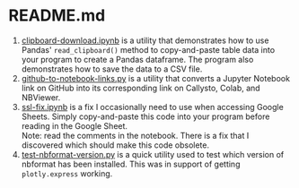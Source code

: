 # README.md

1. [clipboard-download.ipynb](clipboard-download/clipboard-download.ipynb) is a utility that demonstrates how to use Pandas' `read_clipboard()` method to copy-and-paste table data into your program to create a Pandas dataframe. The program also demonstrates how to save the data to a CSV file.
1. [github-to-notebook-links.py](github-to-notebook-links.py) is a utility that converts a Jupyter Notebook link on GitHub into its corresponding link on Callysto, Colab, and NBViewer.
1. [ssl-fix.ipynb](ssl-fix.ipynb) is a fix I occasionally need to use when accessing Google Sheets. Simply copy-and-paste this code into your program before reading in the Google Sheet. <br>Note: read the comments in the notebook. There is a fix that I discovered which should make this code obsolete.
2. [test-nbformat-version.py](test-nbformat-version.py) is a quick utility used to test which version of nbformat has been installed. This was in support of getting `plotly.express` working.
